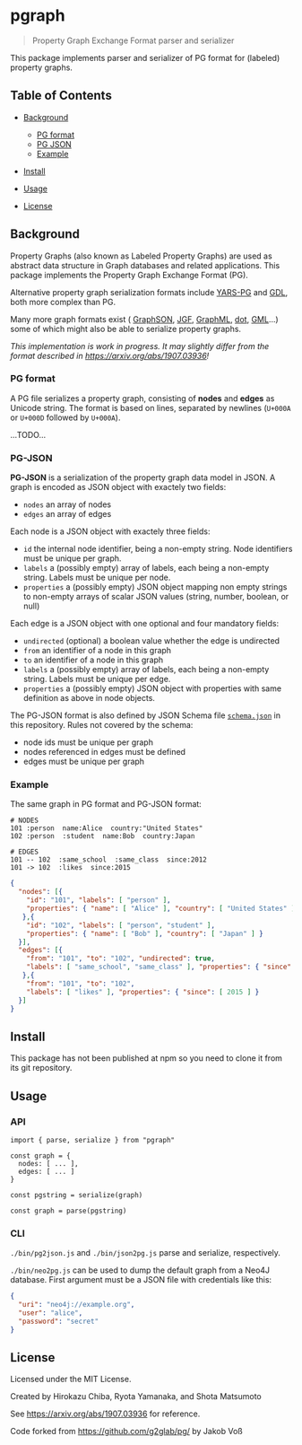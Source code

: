 # pgraph

> Property Graph Exchange Format parser and serializer

This package implements parser and serializer of PG format for (labeled) property graphs. 

## Table of Contents

- [Background](#background)
  - [PG format](#pg-format)
  - [PG JSON](#pg-json)
  - [Example](#example)
- [Install](#install)
- [Usage](#usage)

- [License](#license)

## Background

Property Graphs (also known as Labeled Property Graphs) are used as abstract
data structure in Graph databases and related applications. This package
implements the Property Graph Exchange Format (PG).

Alternative property graph serialization formats include
[YARS-PG](https://github.com/lszeremeta/yarspg) and
[GDL](https://github.com/s1ck/gdl), both more complex than PG.

Many more graph formats exist (
[GraphSON](https://tinkerpop.apache.org/docs/3.7.1/dev/io/#graphson),
[JGF](http://jsongraphformat.info/),
[GraphML](http://graphml.graphdrawing.org/),
[dot](https://graphviz.org/doc/info/lang.html),
[GML](https://en.wikipedia.org/wiki/Graph_Modelling_Language)...)
some of which might also be able to serialize property graphs.

*This implementation is work in progress. It may slightly differ from the format described in <https://arxiv.org/abs/1907.03936>!*

### PG format

A PG file serializes a property graph, consisting of **nodes** and **edges** as
Unicode string. The format is based on lines, separated by newlines (`U+000A` or
`U+000D` followed by `U+000A`).

...TODO... 

### PG-JSON

**PG-JSON** is a serialization of the property graph data model in JSON. A graph is encoded as JSON object with exactely two fields:

- `nodes` an array of nodes
- `edges` an array of edges

Each node is a JSON object with exactely three fields:

- `id` the internal node identifier, being a non-empty string. Node identifiers must be unique per graph.
- `labels` a (possibly empty) array of labels, each being a non-empty string. Labels must be unique per node.
- `properties` a (possibly empty) JSON object mapping non empty strings to non-empty arrays of scalar JSON values (string, number, boolean, or null)

Each edge is a JSON object with one optional and four mandatory fields:

- `undirected` (optional) a boolean value whether the edge is undirected
- `from` an identifier of a node in this graph
- `to` an identifier of a node in this graph
- `labels` a (possibly empty) array of labels, each being a non-empty string. Labels must be unique per edge.
- `properties` a (possibly empty) JSON object with properties with same definition as above in node objects.

The PG-JSON format is also defined by JSON Schema file
[`schema.json`](schema.json) in this repository. Rules not covered
by the schema:

- node ids must be unique per graph
- nodes referenced in edges must be defined
- edges must be unique per graph

### Example

The same graph in PG format and PG-JSON format:

~~~
# NODES
101 :person  name:Alice  country:"United States"
102 :person  :student  name:Bob  country:Japan

# EDGES
101 -- 102  :same_school  :same_class  since:2012
101 -> 102  :likes  since:2015
~~~

~~~json
{
  "nodes": [{
    "id": "101", "labels": [ "person" ],
    "properties": { "name": [ "Alice" ], "country": [ "United States" ] }
   },{
    "id": "102", "labels": [ "person", "student" ],
    "properties": { "name": [ "Bob" ], "country": [ "Japan" ] }
  }],
  "edges": [{
    "from": "101", "to": "102", "undirected": true,
    "labels": [ "same_school", "same_class" ], "properties": { "since": [ 2012 ] }
   },{
    "from": "101", "to": "102",
    "labels": [ "likes" ], "properties": { "since": [ 2015 ] }
  }]
}
~~~

## Install

This package has not been published at npm so you need to clone it from its git repository.

## Usage

### API

~~~
import { parse, serialize } from "pgraph"

const graph = {
  nodes: [ ... ],
  edges: [ ... ] 
}

const pgstring = serialize(graph)

const graph = parse(pgstring)
~~~

### CLI

`./bin/pg2json.js` and `./bin/json2pg.js` parse and serialize, respectively.

`./bin/neo2pg.js` can be used to dump the default graph from a Neo4J database. First argument must be a JSON file with credentials like this:

~~~json
{
  "uri": "neo4j://example.org",
  "user": "alice",
  "password": "secret"
}
~~~

## License

Licensed under the MIT License.

Created by Hirokazu Chiba, Ryota Yamanaka, and Shota Matsumoto

See <https://arxiv.org/abs/1907.03936> for reference.

Code forked from <https://github.com/g2glab/pg/> by Jakob Voß
